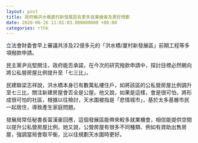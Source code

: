 ```yaml
---
layout: post
title: 政府稱洪水橋廈村新發展區有更多就業機會及更好規劃
date: 2020-06-26 11:01:03.000000000 +08:00
categories: rthk
---
```


立法會財委會早上審議共涉及22億多元的「洪水橋/厦村新發展區」前期工程等多項撥款申請。

民主黨尹兆堅關注，政府能否承諾，在今次的研究撥款申請中，探討目標必然朝向將公私營房屋比例提升至「七三比」。

民建聯梁志祥說，洪水橋本身已有數萬私樓住戶，如將該區的公私營房屋比例調升至七三比，關注新建房屋會否全是公屋。他又說，如果是這樣，會是很可怕，將形成很可怕的社區，根據以往檢討，天水圍被指是「悲情城市」，基於太多基層市民一起居住，導致產生家庭問題。

發展局常任秘書長甯漢豪回應，這個發展區能帶來較多就業機會，相信能提供空間以提升公私營房屋比例。她又說，公營房屋有很多不同種類、例如有資助出售房屋，強調當局會取平衡，比以往規劃天水圍時更好。
